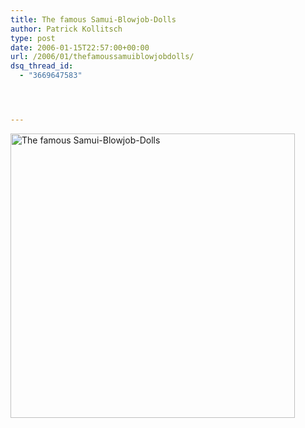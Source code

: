 ```yaml
---
title: The famous Samui-Blowjob-Dolls
author: Patrick Kollitsch
type: post
date: 2006-01-15T22:57:00+00:00
url: /2006/01/thefamoussamuiblowjobdolls/
dsq_thread_id:
  - "3669647583"




---
```

[<img width="455" src="//static.flickr.com/36/87213453_ec9c8e122b.jpg" alt="The famous Samui-Blowjob-Dolls" />][1]

 [1]: http://www.flickr.com/photos/schreibblogade/87213453/ "The famous Samui-Blowjob-Dolls"